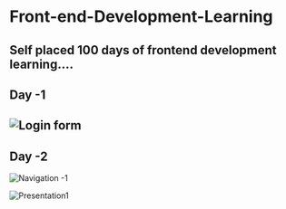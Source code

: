# Front-end-Development-Learning

Self placed 100 days of frontend development learning....
------------------
Day -1
-------------------
![Login form](https://github.com/Deepak02-singh/Front-end-Development-Learning/assets/63626210/c3a434a7-212d-4c46-8e01-4520a73d3fcc)
------------------
Day -2
-------------------
![Navigation -1 ](https://github.com/Deepak02-singh/Front-end-Development-Learning/assets/63626210/c0314e14-6338-4683-a8fe-93a33bf2882d)

![Presentation1](https://github.com/Deepak02-singh/Front-end-Development-Learning/assets/63626210/42d53b0f-a6bd-46b4-9bf5-b35df58d5ba0)

